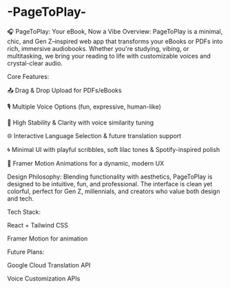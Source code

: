 # -PageToPlay-
🎧 PageToPlay: Your eBook, Now a Vibe
Overview:
PageToPlay is a minimal, chic, and Gen Z–inspired web app that transforms your eBooks or PDFs into rich, immersive audiobooks. Whether you're studying, vibing, or multitasking, we bring your reading to life with customizable voices and crystal-clear audio.

Core Features:

📤 Drag & Drop Upload for PDFs/eBooks

🎙️ Multiple Voice Options (fun, expressive, human-like)

📶 High Stability & Clarity with voice similarity tuning

🌐 Interactive Language Selection & future translation support

🌀 Minimal UI with playful scribbles, soft lilac tones & Spotify-inspired polish

💫 Framer Motion Animations for a dynamic, modern UX

Design Philosophy:
Blending functionality with aesthetics, PageToPlay is designed to be intuitive, fun, and professional. The interface is clean yet colorful, perfect for Gen Z, millennials, and creators who value both design and tech.

Tech Stack:

React + Tailwind CSS

Framer Motion for animation

Future Plans:

Google Cloud Translation API

Voice Customization APIs
